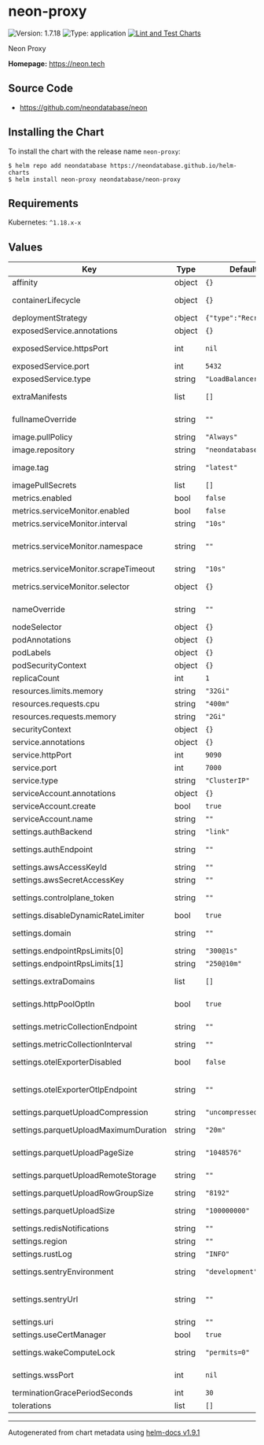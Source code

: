 # neon-proxy

![Version: 1.7.18](https://img.shields.io/badge/Version-1.7.18-informational?style=flat-square) ![Type: application](https://img.shields.io/badge/Type-application-informational?style=flat-square) [![Lint and Test Charts](https://github.com/neondatabase/helm-charts/actions/workflows/lint-test.yaml/badge.svg)](https://github.com/neondatabase/helm-charts/actions/workflows/lint-test.yaml)

Neon Proxy

**Homepage:** https://neon.tech

## Source Code

* <https://github.com/neondatabase/neon>

## Installing the Chart

To install the chart with the release name `neon-proxy`:

```console
$ helm repo add neondatabase https://neondatabase.github.io/helm-charts
$ helm install neon-proxy neondatabase/neon-proxy
```

## Requirements

Kubernetes: `^1.18.x-x`

## Values

| Key | Type | Default | Description |
|-----|------|---------|-------------|
| affinity | object | `{}` | Affinity for pod assignment |
| containerLifecycle | object | `{}` | container lifecycle hooks specification for neon-proxy container |
| deploymentStrategy | object | `{"type":"Recreate"}` | strategy override for deployment |
| exposedService.annotations | object | `{}` | Annotations to add to the exposed service |
| exposedService.httpsPort | int | `nil` | Exposed Service https port. If null, https server will not be exposed. |
| exposedService.port | int | `5432` | Exposed Service proxy port |
| exposedService.type | string | `"LoadBalancer"` | Exposed service type |
| extraManifests | list | `[]` | Additional manifests that are created with the chart |
| fullnameOverride | string | `""` | String to fully override neon-proxy.fullname template |
| image.pullPolicy | string | `"Always"` | image pull policy |
| image.repository | string | `"neondatabase/neon"` | Neondatabase image repository |
| image.tag | string | `"latest"` | Overrides the image tag whose default is the chart appVersion. |
| imagePullSecrets | list | `[]` | Specify docker-registry secret names as an array |
| metrics.enabled | bool | `false` | Enable prometheus metrcis autodiscovery |
| metrics.serviceMonitor.enabled | bool | `false` | Create ServiceMonitor resource |
| metrics.serviceMonitor.interval | string | `"10s"` | Interval in which prometheus scrapes |
| metrics.serviceMonitor.namespace | string | `""` | The namespace in which the ServiceMonitor will be created, if empty then Release.Namespace used |
| metrics.serviceMonitor.scrapeTimeout | string | `"10s"` | Scrape Timeout duration for prometheus |
| metrics.serviceMonitor.selector | object | `{}` | Additional labels to attach (used by Prometheus operator) |
| nameOverride | string | `""` | String to partially override neon-proxy.fullname template (will maintain the release name) |
| nodeSelector | object | `{}` | Node labels for pod assignment. |
| podAnnotations | object | `{}` | Annotations for neon-proxy pods |
| podLabels | object | `{}` | Additional labels for neon-proxy pods |
| podSecurityContext | object | `{}` | neon-proxy's pods Security Context |
| replicaCount | int | `1` |  |
| resources.limits.memory | string | `"32Gi"` |  |
| resources.requests.cpu | string | `"400m"` |  |
| resources.requests.memory | string | `"2Gi"` |  |
| securityContext | object | `{}` | neon-proxy's containers Security Context |
| service.annotations | object | `{}` | Annotations to add to the service |
| service.httpPort | int | `9090` | Http management port |
| service.port | int | `7000` | Service management port |
| service.type | string | `"ClusterIP"` | Service type |
| serviceAccount.annotations | object | `{}` | Annotations to add to the service account |
| serviceAccount.create | bool | `true` |  |
| serviceAccount.name | string | `""` |  |
| settings.authBackend | string | `"link"` | auth method used (console|link|postgres) |
| settings.authEndpoint | string | `""` | auth endpoint, e.g. "http://console.neon/authenticate_proxy_request/" |
| settings.awsAccessKeyId | string | `""` | (string) AWS Access Key ID |
| settings.awsSecretAccessKey | string | `""` | (string) AWS Secret Access Key |
| settings.controlplane_token | string | `""` | (string) JWT token to pass to control plane management API |
| settings.disableDynamicRateLimiter | bool | `true` | (bool) Disable dynamic rate limiter |
| settings.domain | string | `""` | domain used in TLS cert for client postgres connections |
| settings.endpointRpsLimits[0] | string | `"300@1s"` |  |
| settings.endpointRpsLimits[1] | string | `"250@10m"` |  |
| settings.extraDomains | list | `[]` | domains used in extra TLS certs for client postgres connections |
| settings.httpPoolOptIn | bool | `true` | (bool) Sets the SQL over HTTP Pool to opt-in-only mode if true. Set false to enable it always |
| settings.metricCollectionEndpoint | string | `""` | (url) endpoint used to send metrics to. If null, metrics will not be sent. |
| settings.metricCollectionInterval | string | `""` | (string) how often metrics should be sent. |
| settings.otelExporterDisabled | bool | `false` | Disables OpenTelemetry (will be converted into `OTEL_SDK_DISABLED` environment variable) |
| settings.otelExporterOtlpEndpoint | string | `""` | OpenTelemetry collector URL (will be converted into `OTEL_EXPORTER_OTLP_ENDPOINT` environment variable) |
| settings.parquetUploadCompression | string | `"uncompressed"` | (string) What level of compression to use |
| settings.parquetUploadMaximumDuration | string | `"20m"` | (string) How long to wait before forcing a file upload |
| settings.parquetUploadPageSize | string | `"1048576"` | (string) How large each column page should be in bytes |
| settings.parquetUploadRemoteStorage | string | `""` | (string) Storage location to upload the parquet files to. |
| settings.parquetUploadRowGroupSize | string | `"8192"` | (string) How many rows to include in a row group |
| settings.parquetUploadSize | string | `"100000000"` | (string) How large the total parquet file should be in bytes |
| settings.redisNotifications | string | `""` | (url) Configures redis client |
| settings.region | string | `""` | (string) Region this proxy service is deployed into |
| settings.rustLog | string | `"INFO"` | Proxy log level |
| settings.sentryEnvironment | string | `"development"` | "development" or "production". It will be visible in sentry in order to filter issues |
| settings.sentryUrl | string | `""` | url (will be converted into `SENTRY_DSN` environment variable) used by sentry to collect error/panic events in neon-proxy |
| settings.uri | string | `""` |  |
| settings.useCertManager | bool | `true` |  |
| settings.wakeComputeLock | string | `"permits=0"` | (string) Configures the locking of wake_compute per endpoint |
| settings.wssPort | int | `nil` | numeric port used for wss/https connections. If null, wss server will not be started |
| terminationGracePeriodSeconds | int | `30` | Deployment's terminationGracePeriodSeconds |
| tolerations | list | `[]` | Tolerations for pod assignment. |

----------------------------------------------
Autogenerated from chart metadata using [helm-docs v1.9.1](https://github.com/norwoodj/helm-docs/releases/v1.9.1)
